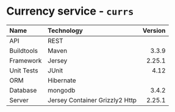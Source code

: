 # Currency service - `currs`

| Name        | Technology                     | Version |
|:------------|:-------------------------------|--------:|
| API         | REST                           |         |
| Buildtools  | Maven                          | 3.3.9   |
| Framework   | Jersey                         | 2.25.1  |
| Unit Tests  | JUnit                          | 4.12    |
| ORM         | Hibernate                      |         |
| Database    | mongodb                        | 3.4.2   |
| Server      | Jersey Container Grizzly2 Http | 2.25.1  |


